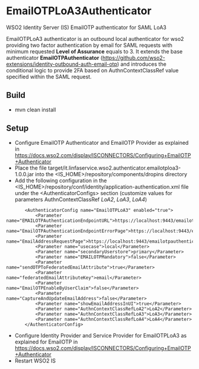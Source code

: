 # EmailOTPLoA3Authenticator
WSO2 Identity Server (IS) EmailOTP authenticator for SAML LoA3

EmailOTPLoA3 authenticator is an outbound local authenticator for wso2 providing two factor authentication by email for SAML requests with minimum requested **Level of Assurance** equals to 3. It extends the base authenticator **EmailOTPAuthenticator** (https://github.com/wso2-extensions/identity-outbound-auth-email-otp) and introduces the conditional logic to provide 2FA based on AuthnContextClassRef value specified within the SAML request. 


## Build
- mvn clean install

## Setup
- Configure EmailOTP Authenticator and EmailOTP Provider as explained in https://docs.wso2.com/display/ISCONNECTORS/Configuring+EmailOTP+Authenticator
- Place the file target/it.linfaservice.wso2.authenticator.emailotploa3-1.0.0.jar into the <IS_HOME>/repository/components/dropins directory
- Add the following configuration in the &lt;IS_HOME&gt;/repository/conf/identity/application-authentication.xml file under the &lt;AuthenticatorConfigs&gt; section (customize values for parameters AuthnContextClassRef *LoA2*, *LoA3*, *LoA4*)
 ```
		<AuthenticatorConfig name="EmailOTPLoA3" enabled="true">
			<Parameter name="EMAILOTPAuthenticationEndpointURL">https://localhost:9443/emailotpauthenticationendpoint/emailotp.jsp</Parameter>
			<Parameter name="EmailOTPAuthenticationEndpointErrorPage">https://localhost:9443/emailotpauthenticationendpoint/emailotpError.jsp</Parameter>
			<Parameter name="EmailAddressRequestPage">https://localhost:9443/emailotpauthenticationendpoint/emailAddress.jsp</Parameter>
			<Parameter name="usecase">local</Parameter>
			<Parameter name="secondaryUserstore">primary</Parameter>
			<Parameter name="EMAILOTPMandatory">false</Parameter>
			<Parameter name="sendOTPToFederatedEmailAttribute">true</Parameter>
			<Parameter name="federatedEmailAttributeKey">email</Parameter>
			<Parameter name="EmailOTPEnableByUserClaim">false</Parameter>
			<Parameter name="CaptureAndUpdateEmailAddress">false</Parameter>
			<Parameter name="showEmailAddressInUI">true</Parameter>
			<Parameter name="AuthnContextClassRefLoA2">LoA2</Parameter>
			<Parameter name="AuthnContextClassRefLoA3">LoA3</Parameter>
			<Parameter name="AuthnContextClassRefLoA4">LoA4</Parameter>
		</AuthenticatorConfig>
  ```
  - Configure Identity Provider and Service Provider for EmailOTPLoA3 as explained for EmailOTP in https://docs.wso2.com/display/ISCONNECTORS/Configuring+EmailOTP+Authenticator
  - Restart WSO2 IS
